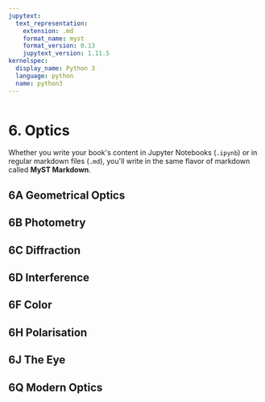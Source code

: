 ```yaml
---
jupytext:
  text_representation:
    extension: .md
    format_name: myst
    format_version: 0.13
    jupytext_version: 1.11.5
kernelspec:
  display_name: Python 3
  language: python
  name: python3
---
```


```{contents}
```

# 6. Optics

Whether you write your book's content in Jupyter Notebooks (`.ipynb`) or
in regular markdown files (`.md`), you'll write in the same flavor of markdown
called **MyST Markdown**.

## 6A	Geometrical Optics
## 6B	Photometry
## 6C	Diffraction
## 6D	Interference
## 6F	Color
## 6H	Polarisation
## 6J	The Eye
## 6Q	Modern Optics
